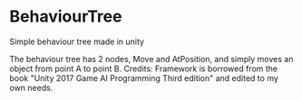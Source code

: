 # BehaviourTree
 Simple behaviour tree made in unity


The behaviour tree has 2 nodes, Move and AtPosition, and simply moves an object from point A to point B. 
Credits: Framework is borrowed from the book "Unity 2017 Game AI Programming Third edition" and edited to my own needs.